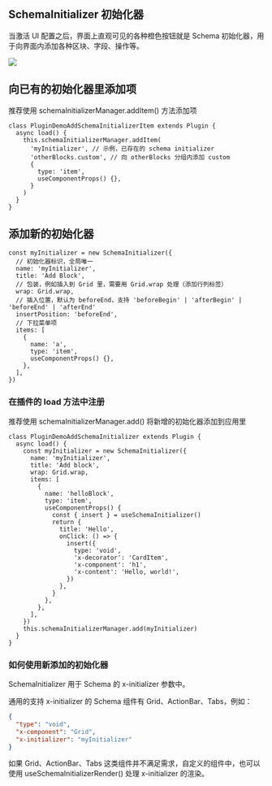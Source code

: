 ## SchemaInitializer 初始化器

当激活 UI 配置之后，界面上直观可见的各种橙色按钮就是 Schema 初始化器，用于向界面内添加各种区块、字段、操作等。

![](/schemas/schema-init.png)

## 向已有的初始化器里添加项

推荐使用 schemaInitializerManager.addItem() 方法添加项

```tsx
class PluginDemoAddSchemaInitializerItem extends Plugin {
  async load() {
    this.schemaInitializerManager.addItem(
      'myInitializer', // 示例，已存在的 schema initializer
      'otherBlocks.custom', // 向 otherBlocks 分组内添加 custom
      {
        type: 'item',
        useComponentProps() {},
      }
    )
  }
}
```

## 添加新的初始化器

```tsx
const myInitializer = new SchemaInitializer({
  // 初始化器标识，全局唯一
  name: 'myInitializer',
  title: 'Add Block',
  // 包装，例如插入到 Grid 里，需要用 Grid.wrap 处理（添加行列标签）
  wrap: Grid.wrap,
  // 插入位置，默认为 beforeEnd，支持 'beforeBegin' | 'afterBegin' | 'beforeEnd' | 'afterEnd'
  insertPosition: 'beforeEnd',
  // 下拉菜单项
  items: [
    {
      name: 'a',
      type: 'item',
      useComponentProps() {},
    },
  ],
})
```

### 在插件的 load 方法中注册

推荐使用 schemaInitializerManager.add() 将新增的初始化器添加到应用里

```tsx
class PluginDemoAddSchemaInitializer extends Plugin {
  async load() {
    const myInitializer = new SchemaInitializer({
      name: 'myInitializer',
      title: 'Add block',
      wrap: Grid.wrap,
      items: [
        {
          name: 'helloBlock',
          type: 'item',
          useComponentProps() {
            const { insert } = useSchemaInitializer()
            return {
              title: 'Hello',
              onClick: () => {
                insert({
                  type: 'void',
                  'x-decorator': 'CardItem',
                  'x-component': 'h1',
                  'x-content': 'Hello, world!',
                })
              },
            }
          },
        },
      ],
    })
    this.schemaInitializerManager.add(myInitializer)
  }
}
```

### 如何使用新添加的初始化器

SchemaInitializer 用于 Schema 的 x-initializer 参数中。

通用的支持 x-initializer 的 Schema 组件有 Grid、ActionBar、Tabs，例如：

```json
{
  "type": "void",
  "x-component": "Grid",
  "x-initializer": "myInitializer"
}
```

如果 Grid、ActionBar、Tabs 这类组件并不满足需求，自定义的组件中，也可以使用 useSchemaInitializerRender() 处理 x-initializer 的渲染。
